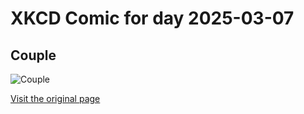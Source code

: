 
# XKCD Comic for day 2025-03-07

## Couple

![Couple](https://imgs.xkcd.com/comics/couple.png "Facebook defines relationships.  'Yeah, we would have broken up last night, but the net connection was down.'")

[Visit the original page](https://xkcd.com/355/)
